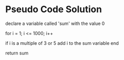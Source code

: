# Pseudo Code Solution

declare a variable called 'sum' with the value 0

for i = 1; i <= 1000; i++

if i is a multiple of 3 or 5
add i to the sum variable
end

return sum
